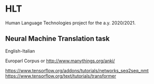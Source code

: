 # HLT
Human Language Technologies project for the a.y. 2020/2021.
## Neural Machine Translation task
English-Italian

Europarl Corpus or http://www.manythings.org/anki/

https://www.tensorflow.org/addons/tutorials/networks_seq2seq_nmt
https://www.tensorflow.org/text/tutorials/transformer
